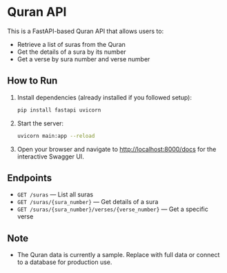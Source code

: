 # Quran API

This is a FastAPI-based Quran API that allows users to:

- Retrieve a list of suras from the Quran
- Get the details of a sura by its number
- Get a verse by sura number and verse number

## How to Run

1. Install dependencies (already installed if you followed setup):
   ```bash
   pip install fastapi uvicorn
   ```
2. Start the server:
   ```bash
   uvicorn main:app --reload
   ```
3. Open your browser and navigate to [http://localhost:8000/docs](http://localhost:8000/docs) for the interactive Swagger UI.

## Endpoints

- `GET /suras` — List all suras
- `GET /suras/{sura_number}` — Get details of a sura
- `GET /suras/{sura_number}/verses/{verse_number}` — Get a specific verse

## Note
- The Quran data is currently a sample. Replace with full data or connect to a database for production use.
